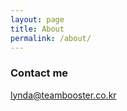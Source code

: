```yaml
---
layout: page
title: About
permalink: /about/
---
```



### Contact me

[lynda@teambooster.co.kr](mailto:lynda@teambooster.co.kr)

